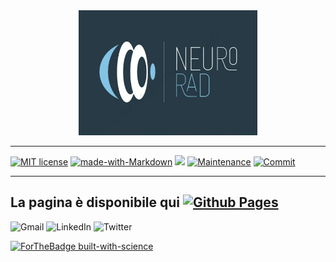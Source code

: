<center><img src="/graphics/logo.png" alt="logo" height="200"/></center>

---
[![MIT license](https://img.shields.io/badge/License-MIT-blue.svg)](https://lbesson.mit-license.org/)
 [![made-with-Markdown](https://img.shields.io/badge/Made%20with-Markdown-1f425f.svg)](http://commonmark.org) ![](https://img.shields.io/badge/powered%20by-jekyll-red.svg) [![Maintenance](https://img.shields.io/badge/Maintained%3F-yes-green.svg)](https://github.com/gmadevs/neurorad/graphs/commit-activity) [![Commit](https://badgen.net/github/last-commit/gmadevs/neurorad)](https://github.com/gmadevs/neurorad/graphs/commit-activity) 

---
La pagina è disponibile qui [![Github Pages](https://img.shields.io/badge/github%20pages-121013?style=for-the-badge&logo=github&logoColor=white)](https://gmadevs.github.io/neurorad/)
---
![Gmail](https://img.shields.io/badge/Gmail-D14836?style=for-the-badge&logo=gmail&logoColor=white) ![LinkedIn](https://img.shields.io/badge/linkedin-%230077B5.svg?style=for-the-badge&logo=linkedin&logoColor=white) ![Twitter](https://img.shields.io/badge/Twitter-%231DA1F2.svg?style=for-the-badge&logo=Twitter&logoColor=white)

[![ForTheBadge built-with-science](http://ForTheBadge.com/images/badges/built-with-science.svg)](https://GitHub.com/Naereen/)
